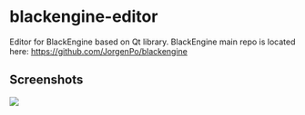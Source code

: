 # blackengine-editor
Editor for BlackEngine based on Qt library. BlackEngine main repo is located here: https://github.com/JorgenPo/blackengine

## Screenshots
![](https://github.com/JorgenPo/blackengine-editor/blob/master/docs/screenshots/first_build.png)

